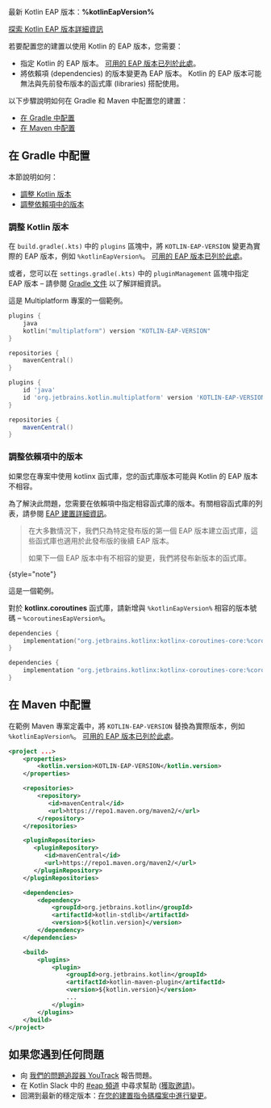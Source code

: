 [//]: # (title: 為 EAP 配置您的建置)

<tldr>
    <!--  
    <p>No preview versions are currently available.</p>
    -->
    <p>最新 Kotlin EAP 版本：<strong>%kotlinEapVersion%</strong></p>
    <p><a href="eap.md#build-details">探索 Kotlin EAP 版本詳細資訊</a></p>
</tldr>

若要配置您的建置以使用 Kotlin 的 EAP 版本，您需要： 

* 指定 Kotlin 的 EAP 版本。 [可用的 EAP 版本已列於此處](eap.md#build-details)。
* 將依賴項 (dependencies) 的版本變更為 EAP 版本。
Kotlin 的 EAP 版本可能無法與先前發布版本的函式庫 (libraries) 搭配使用。 

以下步驟說明如何在 Gradle 和 Maven 中配置您的建置：

* [在 Gradle 中配置](#configure-in-gradle)
* [在 Maven 中配置](#configure-in-maven)

## 在 Gradle 中配置 

本節說明如何：

* [調整 Kotlin 版本](#adjust-the-kotlin-version)
* [調整依賴項中的版本](#adjust-versions-in-dependencies)

### 調整 Kotlin 版本

在 `build.gradle(.kts)` 中的 `plugins` 區塊中，將 `KOTLIN-EAP-VERSION` 變更為實際的 EAP 版本，例如 `%kotlinEapVersion%`。 [可用的 EAP 版本已列於此處](eap.md#build-details)。

或者，您可以在 `settings.gradle(.kts)` 中的 `pluginManagement` 區塊中指定 EAP 版本 – 請參閱 [Gradle 文件](https://docs.gradle.org/current/userguide/plugins.html#sec:plugin_version_management) 以了解詳細資訊。

這是 Multiplatform 專案的一個範例。

<tabs group="build-script">
<tab title="Kotlin" group-key="kotlin">

```kotlin
plugins {
    java
    kotlin("multiplatform") version "KOTLIN-EAP-VERSION"
}

repositories {
    mavenCentral()
}
```

</tab>
<tab title="Groovy" group-key="groovy">

```groovy
plugins {
    id 'java'
    id 'org.jetbrains.kotlin.multiplatform' version 'KOTLIN-EAP-VERSION'
}

repositories {
    mavenCentral()
}
```

</tab>
</tabs>

### 調整依賴項中的版本

如果您在專案中使用 kotlinx 函式庫，您的函式庫版本可能與 Kotlin 的 EAP 版本不相容。

為了解決此問題，您需要在依賴項中指定相容函式庫的版本。有關相容函式庫的列表，請參閱 [EAP 建置詳細資訊](eap.md#build-details)。 

> 在大多數情況下，我們只為特定發布版的第一個 EAP 版本建立函式庫，這些函式庫也適用於此發布版的後續 EAP 版本。
> 
> 如果下一個 EAP 版本中有不相容的變更，我們將發布新版本的函式庫。
>
{style="note"}

這是一個範例。

對於 **kotlinx.coroutines** 函式庫，請新增與 `%kotlinEapVersion%` 相容的版本號碼 – `%coroutinesEapVersion%`。 

<tabs group="build-script">
<tab title="Kotlin" group-key="kotlin">

```kotlin
dependencies {
    implementation("org.jetbrains.kotlinx:kotlinx-coroutines-core:%coroutinesEapVersion%")
}
```

</tab>
<tab title="Groovy" group-key="groovy">

```groovy
dependencies {
    implementation "org.jetbrains.kotlinx:kotlinx-coroutines-core:%coroutinesEapVersion%"
}
```

</tab>
</tabs>

## 在 Maven 中配置

在範例 Maven 專案定義中，將 `KOTLIN-EAP-VERSION` 替換為實際版本，例如 `%kotlinEapVersion%`。 [可用的 EAP 版本已列於此處](eap.md#build-details)。

```xml
<project ...>
    <properties>
        <kotlin.version>KOTLIN-EAP-VERSION</kotlin.version>
    </properties>

    <repositories>
        <repository>
           <id>mavenCentral</id>
           <url>https://repo1.maven.org/maven2/</url>
        </repository>
    </repositories>

    <pluginRepositories>
       <pluginRepository>
          <id>mavenCentral</id>
          <url>https://repo1.maven.org/maven2/</url>
       </pluginRepository>
    </pluginRepositories>

    <dependencies>
        <dependency>
            <groupId>org.jetbrains.kotlin</groupId>
            <artifactId>kotlin-stdlib</artifactId>
            <version>${kotlin.version}</version>
        </dependency>
    </dependencies>

    <build>
        <plugins>
            <plugin>
                <groupId>org.jetbrains.kotlin</groupId>
                <artifactId>kotlin-maven-plugin</artifactId>
                <version>${kotlin.version}</version>
                ...
            </plugin>
        </plugins>
    </build>
</project>
```

## 如果您遇到任何問題

* 向 [我們的問題追蹤器 YouTrack](https://kotl.in/issue) 報告問題。
* 在 Kotlin Slack 中的 [#eap 頻道](https://app.slack.com/client/T09229ZC6/C0KLZSCHF) 中尋求幫助 ([獲取邀請](https://surveys.jetbrains.com/s3/kotlin-slack-sign-up))。
* 回溯到最新的穩定版本：[在您的建置指令碼檔案中進行變更](#adjust-the-kotlin-version)。